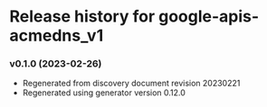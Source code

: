# Release history for google-apis-acmedns_v1

### v0.1.0 (2023-02-26)

* Regenerated from discovery document revision 20230221
* Regenerated using generator version 0.12.0

